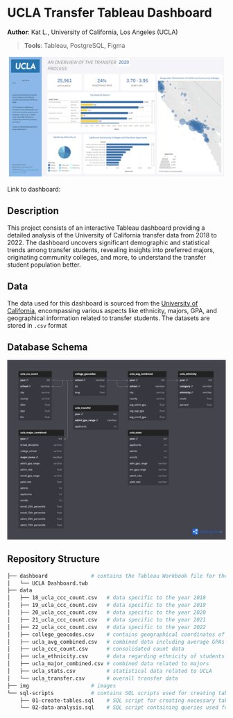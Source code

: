 # UCLA Transfer Tableau Dashboard 

**Author**: Kat L., University of California, Los Angeles (UCLA)

> **Tools**: Tableau, PostgreSQL, Figma 

![An Overview of the Dashboard](<img/UCLA Transfer Dashboard.png>)

Link to dashboard:

## Description 
This project consists of an interactive Tableau dashboard providing a detailed analysis of the University of California transfer data from 2018 to 2022. The dashboard uncovers significant demographic and statistical trends among transfer students, revealing insights into preferred majors, originating community colleges, and more, to understand the transfer student population better.

## Data 
The data used for this dashboard is sourced from the [University of California](https://www.universityofcalifornia.edu/), encompassing various aspects like ethnicity, majors, GPA, and geographical information related to transfer students. The datasets are stored in `.csv` format

## Database Schema
![Database](img/uc-transfers-dbd.png)

## Repository Structure  
```bash 
├── dashboard              # contains the Tableau Workbook file for the dashboard
│   └── UCLA Dashboard.twb 
├── data                   
│   ├── 18_ucla_ccc_count.csv   # data specific to the year 2018
│   ├── 19_ucla_ccc_count.csv   # data specific to the year 2019
│   ├── 20_ucla_ccc_count.csv   # data specific to the year 2020
│   ├── 21_ucla_ccc_count.csv   # data specific to the year 2021
│   ├── 22_ucla_ccc_count.csv   # data specific to the year 2022
│   ├── college_geocodes.csv    # contains geographical coordinates of colleges
│   ├── ucla_avg_combined.csv   # combined data including average GPAs
│   ├── ucla_ccc_count.csv      # consolidated count data
│   ├── ucla_ethnicity.csv      # data regarding ethnicity of students
│   ├── ucla_major_combined.csv # combined data related to majors
│   ├── ucla_stats.csv          # statistical data related to UCLA
│   └── ucla_transfer.csv       # overall transfer data
├── img                    # images
└── sql-scripts            # contains SQL scripts used for creating tables and performing data analysis
    ├── 01-create-tables.sql    # SQL script for creating necessary tables in the database
    └── 02-data-analysis.sql    # SQL script containing queries used for performing comprehensive data analysis
```
